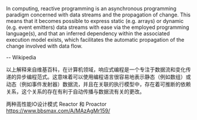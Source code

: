 In computing, reactive programming is an asynchronous programming paradigm concerned with data streams and the propagation of change. This means that it becomes possible to express static (e.g. arrays) or dynamic (e.g. event emitters) data streams with ease via the employed programming language(s), and that an inferred dependency within the associated execution model exists, which facilitates the automatic propagation of the change involved with data flow.

-- Wikipedia

以上解释来自维基百科，在计算机领域，响应式编程是一个专注于数据流和变化传递的异步编程范式。这意味着可以使用编程语言很容易地表示静态（例如数组）或动态（例如事件发射器）数据流，并且在关联的执行模型中，存在着可推断的依赖关系，这个关系的存在有利于自动传播与数据流有关的更改。

两种高性能IO设计模式 Reactor 和 Proactor
https://www.bbsmax.com/A/MAzAgMr159/